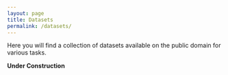 ```yaml
---
layout: page
title: Datasets
permalink: /datasets/
---
```


Here you will find a collection of datasets available on the public domain for various tasks.

__Under Construction__

